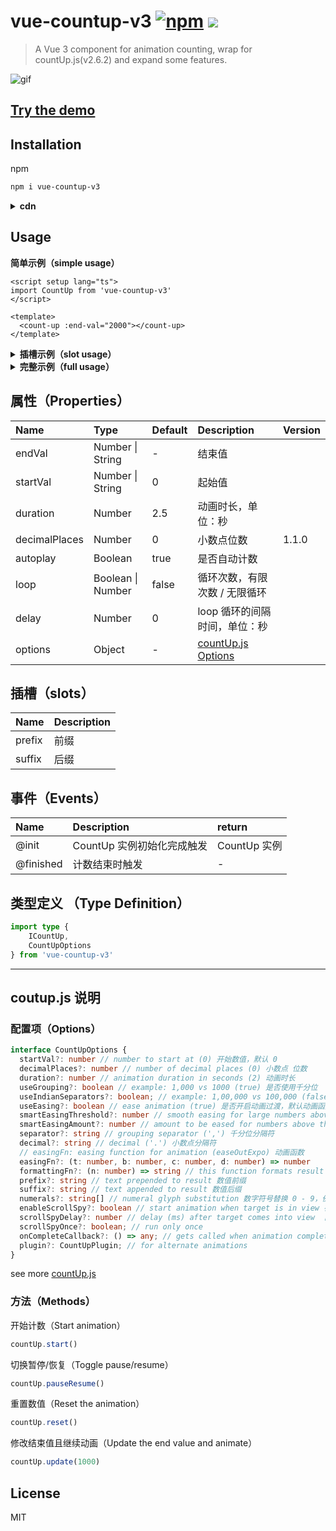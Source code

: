 # vue-countup-v3 [![npm](https://img.shields.io/npm/v/vue-countup-v3?color=green)](https://www.npmjs.com/package/vue-countup-v3) ![](https://img.shields.io/bundlephobia/min/vue-countup-v3)
    
> A Vue 3 component for animation counting, wrap for countUp.js(v2.6.2)  and expand some features.

![gif](https://img-blog.csdnimg.cn/b1920b2bf11349bba5cf03fbe1f5e1cf.gif#pic_center)

## [Try the demo](https://jizai1125.github.io/vue-countup-v3/examples/)

## Installation

npm

```bash
npm i vue-countup-v3
```

<details>
<summary><strong>cdn</strong></summary>
cdn 方式引入，暴露的全局变量为 VueCountUp

```html
<!DOCTYPE html>
<html lang="en">
  <body>
    <div id="app">
       <count-up :end-val="2000"></count-up>
    </div>

    <script src="https://unpkg.com/vue@latest"></script>
    <script src="https://unpkg.com/vue-countup-v3@latest/dist/vue-countup-v3.iife.js"></script>
    <script>
        const app = Vue.createApp({})
        app.component('CountUp', VueCountUp)
        app.mount('#app')
    </script>
  </body>
</html>
```

</details>

## Usage

**简单示例（simple usage）**

```vue
<script setup lang="ts">
import CountUp from 'vue-countup-v3'
</script>

<template>
  <count-up :end-val="2000"></count-up>
</template>
```

<details>
<summary><strong>插槽示例（slot usage）</strong></summary>
当 prefix / suffix 需要与数值样式区分开时，可使用插槽的方式取代 options 中的 prefix / suffix 配置。

```html
<script setup lang="ts">
  import CountUp from 'vue-countup-v3'
</script>

<template>
  <count-up :end-val="2000">
    <template #prefix>
      <span style="color: orange">prefix</span>
    </template>
    <template #suffix>
      <span style="color: red">prefix</span>
    </template>
  </count-up>
</template>
```

</details>

<details>
<summary><strong>完整示例（full usage）</strong></summary>

```html
<script setup lang="ts">
  import { ref } from 'vue'
  import CountUp from 'vue-countup-v3'
  import type { ICountUp, CountUpOptions } from 'vue-countup-v3'
  
  const endValueRef = ref(2022.22)
  // coutup.js options
  const options: CountUpOptions = {
    separator: '❤️'
    // ...
  }
  let countUp: ICountUp | undefined
  const onInit = (ctx: ICountUp) => {
    console.log('init', ctx)
    countUp = ctx
  }
  const onFinished = () => {
    console.log('finished')
  }
</script>

<template>
  <count-up 
    :end-val="endValueRef"
    :duration="2.5"
    :decimal-places="2"
    :options="options"
    :loop="2"
    :delay="2"
    @init="onInit"
    @finished="onFinished"></count-up>
</template>
```

</details>

## 属性（Properties）

|   Name   |       Type       | Default |                             Description                              | Version |
| :------- | :--------------- | :------ | :------------------------------------------------------------------- | :------- |
|  endVal  | Number \| String |    -    |                                结束值                                |  |
| startVal | Number \| String |    0    |                                起始值                                |  |
| duration |      Number      |   2.5   |                          动画时长，单位：秒                          |  |
| decimalPlaces |      Number      |   0   |                          小数点位数                          | 1.1.0 |
| autoplay | Boolean           | true    | 是否自动计数                  |  |
| loop     | Boolean \| Number | false   | 循环次数，有限次数 / 无限循环 |  |
| delay    | Number            | 0       | loop 循环的间隔时间，单位：秒 |  |
| options  |      Object      |    -    | [countUp.js Options](https://github.com/inorganik/countUp.js#usage) |  |

## 插槽（slots）

| Name   | Description |
| :----- | :---------- |
| prefix | 前缀        |
| suffix | 后缀        |

## 事件（Events）

| Name      | Description                | return       |
| :-------- | :------------------------- | :----------- |
| @init     | CountUp 实例初始化完成触发 | CountUp 实例 |
| @finished | 计数结束时触发             | -            |

## 类型定义 （Type Definition）

```ts
import type {
    ICountUp,
    CountUpOptions
} from 'vue-countup-v3'
```



---



## coutup.js 说明

### 配置项（**Options**）

```typescript
interface CountUpOptions {
  startVal?: number // number to start at (0) 开始数值，默认 0
  decimalPlaces?: number // number of decimal places (0) 小数点 位数
  duration?: number // animation duration in seconds (2) 动画时长
  useGrouping?: boolean // example: 1,000 vs 1000 (true) 是否使用千分位
  useIndianSeparators?: boolean; // example: 1,00,000 vs 100,000 (false)
  useEasing?: boolean // ease animation (true) 是否开启动画过渡，默认动画函数为 easeOutExpo 
  smartEasingThreshold?: number // smooth easing for large numbers above this if useEasing (999)
  smartEasingAmount?: number // amount to be eased for numbers above threshold (333)
  separator?: string // grouping separator (',') 千分位分隔符
  decimal?: string // decimal ('.') 小数点分隔符
  // easingFn: easing function for animation (easeOutExpo) 动画函数
  easingFn?: (t: number, b: number, c: number, d: number) => number
  formattingFn?: (n: number) => string // this function formats result 格式化结果
  prefix?: string // text prepended to result 数值前缀
  suffix?: string // text appended to result 数值后缀
  numerals?: string[] // numeral glyph substitution 数字符号替换 0 - 9，例如替换为 [a,b,c,d,e,f,g,h,i,j]
  enableScrollSpy?: boolean // start animation when target is in view 在可视范围内才开始动画
  scrollSpyDelay?: number // delay (ms) after target comes into view  目标进入可视范围内后的延迟时间(毫秒)
  scrollSpyOnce?: boolean; // run only once
  onCompleteCallback?: () => any; // gets called when animation completes
  plugin?: CountUpPlugin; // for alternate animations
}
```
see more [countUp.js](https://github.com/inorganik/countUp.js)
### **方法（Methods）**

开始计数（Start animation）

```js
countUp.start()
```

切换暂停/恢复（Toggle pause/resume）

```js
countUp.pauseResume()
```

重置数值（Reset the animation）

```js
countUp.reset()
```

修改结束值且继续动画（Update the end value and animate）

```js
countUp.update(1000)
```

## License

MIT

